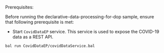 Prerequisites:

Before running the declarative-data-processing-for-dop sample, ensure that following prerequisite is met:

- Start `CovidDataEP` service. This service is used to expose the COVID-19 data as a REST API.
```bash
bal run CovidDataEP/covidDataService.bal
```